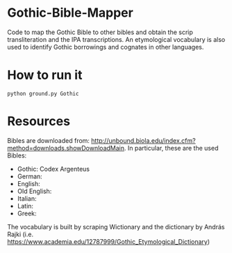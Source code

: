 # Gothic-Bible-Mapper

Code to map the Gothic Bible to other bibles and obtain the scrip transliteration and the IPA transcriptions. An etymological vocabulary is also used to identify Gothic borrowings and cognates in other languages.


# How to run it

```
python ground.py Gothic
```


# Resources

Bibles are downloaded from: http://unbound.biola.edu/index.cfm?method=downloads.showDownloadMain. In particular, these are the used Bibles:
- Gothic: Codex Argenteus
- German:
- English:
- Old English:
- Italian:
- Latin:
- Greek:

The vocabulary is built by scraping Wictionary and the dictionary by András Rajki (i.e. https://www.academia.edu/12787999/Gothic_Etymological_Dictionary)
